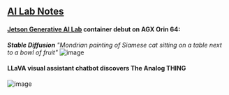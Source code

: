 ## <u>AI Lab Notes</u>

#### **[Jetson Generative AI Lab](https://www.jetson-ai-lab.com/tutorial_stable-diffusion.html) container debut on AGX Orin 64:** 
***Stable Diffusion*** 
*"Mondrian painting of Siamese cat sitting on a table next to a bowl of fruit"*
![image](https://github.com/rtrelease/Jetson-Symbolics-Neuromorphics/assets/71346897/3ed34264-fdc3-49b9-8396-e4012545da64)

#### LLaVA visual assistant chatbot discovers The Analog THING
![image](https://github.com/rtrelease/Jetson-Symbolics-Neuromorphics/assets/71346897/9bf220ea-45fd-476d-8f59-fa72d50ce020)
